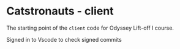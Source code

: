 # Catstronauts - client

The starting point of the `client` code for Odyssey Lift-off I course.

Signed in to Vscode to check signed commits
